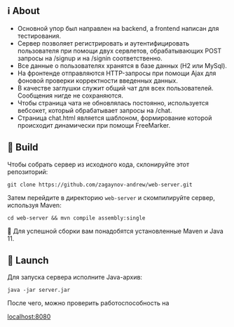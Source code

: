 ## :information_source: About

- Основной упор был направлен на backend, а frontend написан для тестирования.
- Сервер позволяет регистрировать и аутентифицировать пользователя при помощи двух сервлетов, обрабатывающих POST запросы на /signup и на /signin соответственно.
- Все данные о пользователях хранятся в базе данных (H2 или MySql).
- На фронтенде отправляются HTTP-запросы при помощи Ajax для фоновой проверки корректности введенных данных.
- В качестве заглушки служит общий чат для всех пользователей. Сообщения нигде не сохраняются.
- Чтобы страница чата не обновлялась постоянно, используется вебсокет, который обрабатывает запросы на /chat.
- Страница chat.html является шаблоном, формирование которой происходит динамически при помощи FreeMarker.

## :hammer: Build

Чтобы собрать сервер из исходного кода, склонируйте этот репозиторий:

```
git clone https://github.com/zagaynov-andrew/web-server.git
```

Затем перейдите в директорию `web-server` и скомпилируйте сервер, используя Maven:

```
cd web-server && mvn compile assembly:single
```

:pushpin: Для успешной сборки вам понадобятся установленные Maven и Java 11.

## :rocket: Launch

Для запуска сервера исполните Java-архив:

```
java -jar server.jar
```

После чего, можно проверить работоспособность на

[localhost:8080](http://localhost:8080)


